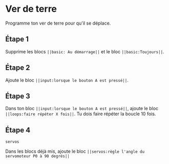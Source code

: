 # Ver de terre
Programme ton ver de terre pour qu'il se déplace.

## Étape 1

Supprime les blocs ``||basic: Au démarrage||`` et le bloc ``||basic:Toujours||``.

## Étape 2

Ajoute le bloc ``||input:lorsque le bouton A est pressé||``.

## Étape 3 

Dans ton bloc ``||input:lorsque le bouton A est pressé||``, ajoute le bloc ``||loops:faire répéter X fois||``. Tu dois faire répéter la boucle 10 fois. 

## Étape 4

```package
servos
```
Dans les blocs déjà mis, ajoute le bloc ``||servos:règle l'angle du servomoteur P0 à 90 degrés||``